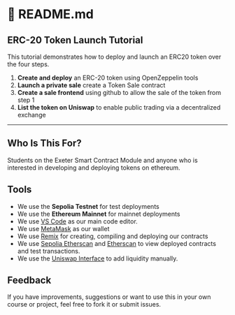 # 📄 README.md

## ERC-20 Token Launch Tutorial

This tutorial demonstrates how to deploy and launch an ERC20 token over the four steps.

1. **Create and deploy** an ERC-20 token using OpenZeppelin tools
2. **Launch a private sale** create a Token Sale contract
3. **Create a sale frontend** using github to allow the sale of the token from step 1
3. **List the token on Uniswap** to enable public trading via a decentralized exchange

---

## Who Is This For?

Students on the Exeter Smart Contract Module and anyone who is interested in developing and deploying tokens on ethereum.




## Tools

- We use the **Sepolia Testnet** for test deployments
- We use the **Ethereum Mainnet** for mainnet deployments
- We use [VS Code](https://code.visualstudio.com/) as our main code editor.
- We use [MetaMask](https://metamask.io) as our wallet
- We use [Remix](https://remix.ethereum.org) for creating, compiling and deploying our contracts
- We use [Sepolia Etherscan](https://sepolia.etherscan.io) and [Etherscan](https://etherscan.io/) to view deployed contracts and test transactions.
- We use the [Uniswap Interface](https://app.uniswap.org) to add liquidity manually.


## Feedback  

If you have improvements, suggestions or want to use this in your own course or project, feel free to fork it or submit issues.

